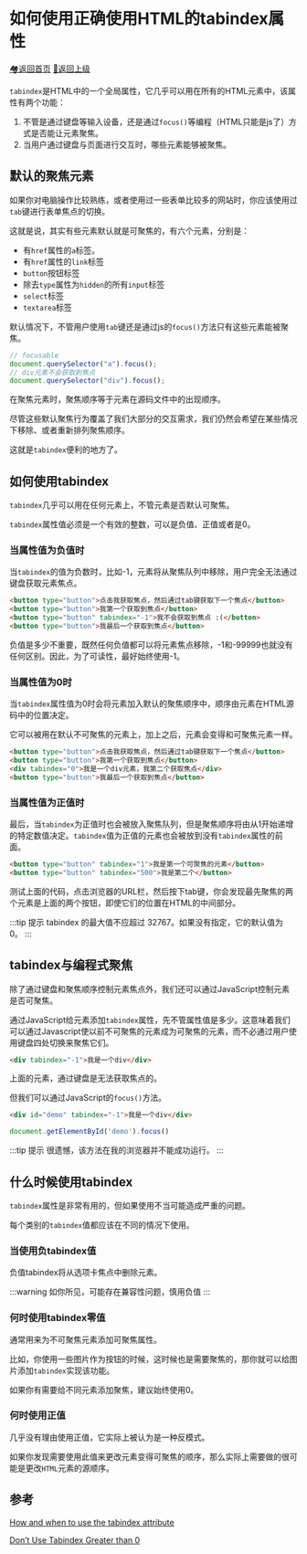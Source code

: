 # 如何使用正确使用HTML的tabindex属性

[:houses:返回首页](/) 	[:house_with_garden:返回上级](/html/study.md)

`tabindex`是HTML中的一个全局属性，它几乎可以用在所有的HTML元素中，该属性有两个功能：

1. 不管是通过键盘等输入设备，还是通过`focus()`等编程（HTML只能是js了）方式是否能让元素聚焦。
2. 当用户通过键盘与页面进行交互时，哪些元素能够被聚焦。

## 默认的聚焦元素

如果你对电脑操作比较熟练，或者使用过一些表单比较多的网站时，你应该使用过`tab`键进行表单焦点的切换。

这就是说，其实有些元素默认就是可聚焦的，有六个元素，分别是：

- 有`href`属性的`a`标签。
- 有`href`属性的`link`标签
- `button`按钮标签
- 除去`type`属性为`hidden`的所有`input`标签
- `select`标签
- `textarea`标签

默认情况下，不管用户使用`tab`键还是通过js的`focus()`方法只有这些元素能被聚焦。

```javascript
// focusable
document.querySelector("a").focus();
// div元素不会获取到焦点
document.querySelector("div").focus();
```

在聚焦元素时，聚焦顺序等于元素在源码文件中的出现顺序。

尽管这些默认聚焦行为覆盖了我们大部分的交互需求，我们仍然会希望在某些情况下移除、或者重新排列聚焦顺序。

这就是`tabindex`便利的地方了。

## 如何使用tabindex

`tabindex`几乎可以用在任何元素上，不管元素是否默认可聚焦。

`tabindex`属性值必须是一个有效的整数，可以是负值、正值或者是0。

### 当属性值为负值时

当`tabindex`的值为负数时，比如-1，元素将从聚焦队列中移除，用户完全无法通过键盘获取元素焦点。

```html
<button type="button">点击我获取焦点，然后通过tab键获取下一个焦点</button>
<button type="button">我第一个获取到焦点</button>
<button type="button" tabindex="-1">我不会获取到焦点 :(</button>
<button type="button">我最后一个获取到焦点</button>
```

负值是多少不重要，既然任何负值都可以将元素焦点移除，-1和-99999也就没有任何区别。因此，为了可读性，最好始终使用-1。

### 当属性值为0时

当`tabindex`属性值为0时会将元素加入默认的聚焦顺序中，顺序由元素在HTML源码中的位置决定。

它可以被用在默认不可聚焦的元素上，加上之后，元素会变得和可聚焦元素一样。

```html
<button type="button">点击我获取焦点，然后通过tab键获取下一个焦点</button>
<button type="button">我第一个获取到焦点</button>
<div tabindex="0">我是一个div元素，我第二个获取焦点</div>
<button type="button">我最后一个获取到焦点</button>
```

### 当属性值为正值时

最后，当`tabindex`为正值时也会被放入聚焦队列，但是聚焦顺序将由从1开始递增的特定数值决定。`tabindex`值为正值的元素也会被放到没有`tabindex`属性的前面。

```html
<button type="button" tabindex="1">我是第一个可聚焦的元素</button>
<button type="button" tabindex="500">我是第二个</button>
```

测试上面的代码，点击浏览器的URL栏，然后按下tab键，你会发现最先聚焦的两个元素是上面的两个按钮，即使它们的位置在HTML的中间部分。

:::tip 提示
tabindex 的最大值不应超过 32767。如果没有指定，它的默认值为 0。
:::

## tabindex与编程式聚焦

除了通过键盘和聚焦顺序控制元素焦点外，我们还可以通过JavaScript控制元素是否可聚焦。

通过JavaScript给元素添加`tabindex`属性，先不管属性值是多少。这意味着我们可以通过Javascript使以前不可聚焦的元素成为可聚焦的元素，而不必通过用户使用键盘四处切换来聚焦它们。

```html
<div tabindex="-1">我是一个div</div>
```

上面的元素，通过键盘是无法获取焦点的。

但我们可以通过JavaScript的`focus()`方法。

```html
<div id="demo" tabindex="-1">我是一个div</div>
```
```javascript
document.getElementById('demo').focus()
```

:::tip 提示
很遗憾，该方法在我的浏览器并不能成功运行。
:::

## 什么时候使用tabindex

`tabindex`属性是非常有用的，但如果使用不当可能造成严重的问题。

每个类别的`tabindex`值都应该在不同的情况下使用。

### 当使用负tabindex值

负值tabindex将从选项卡焦点中删除元素。

:::warning
如你所见，可能存在兼容性问题，慎用负值
:::

### 何时使用tabindex零值

通常用来为不可聚焦元素添加可聚焦属性。

比如，你使用一些图片作为按钮的时候，这时候也是需要聚焦的，那你就可以给图片添加`tabindex`实现该功能。

如果你有需要给不同元素添加聚焦，建议始终使用0。

### 何时使用正值

几乎没有理由使用正值，它实际上被认为是一种反模式。

如果你发现需要使用此值来更改元素变得可聚焦的顺序，那么实际上需要做的很可能是更改`HTML`元素的源顺序。

## 参考

[How and when to use the tabindex attribute](https://bitsofco.de/how-and-when-to-use-the-tabindex-attribute/)

[Don’t Use Tabindex Greater than 0](https://adrianroselli.com/2014/11/dont-use-tabindex-greater-than-0.html)